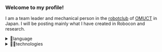### Welcome to my profile!
 I am a team leader and mechanical person in the [robotclub](https://twitter.com/opuct_robotclub) of [OMUCT](https://www.ct.omu.ac.jp/) in Japan. 
 I will be posting mainly what I have created in Robocon and research.
 
 <details>
<summary>📖language</summary>
・c/c++ <br>
</details>


<details>
<summary>👨‍💻technologies</summary>
・Creo Parametric <br>
・SOLIDWORKS <br>
・KICAD <br>
・Arduino <br>
・Vscode <br>
・ROS <br>
</details>

<!--
**hossyan/hossyan** is a ✨ _special_ ✨ repository because its `README.md` (this file) appears on your GitHub profile.

Here are some ideas to get you started:

- 🔭 I’m currently working on ...
- 🌱 I’m currently learning ...
- 👯 I’m looking to collaborate on ...
- 🤔 I’m looking for help with ...
- 💬 Ask me about ...
- 📫 How to reach me: ...
- 😄 Pronouns: ...
- ⚡ Fun fact: ...
-->
